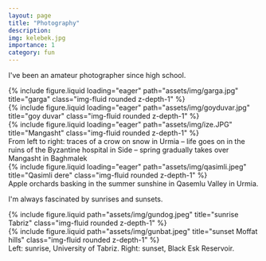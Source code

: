 ```yaml
---
layout: page
title: "Photography"
description: 
img: kelebek.jpg
importance: 1
category: fun
---
```


I've been an amateur photographer since high school.

<div class="row">
    <div class="col-sm mt-3 mt-md-0">
        {% include figure.liquid loading="eager" path="assets/img/garga.jpg" title="garga" class="img-fluid rounded z-depth-1" %}
    </div>
    <div class="col-sm mt-3 mt-md-0">
        {% include figure.liquid loading="eager" path="assets/img/goyduvar.jpg" title="goy duvar" class="img-fluid rounded z-depth-1" %}
    </div>
    <div class="col-sm mt-3 mt-md-0">
        {% include figure.liquid loading="eager" path="assets/img/ize.JPG" title="Mangasht" class="img-fluid rounded z-depth-1" %}
    </div>
</div>
<div class="caption">
    From left to right: traces of a crow on snow in Urmia – life goes on in the ruins of the Byzantine hospital in Side – spring gradually takes over Mangasht in Baghmalek
</div>
<div class="row">
    <div class="col-sm mt-3 mt-md-0">
        {% include figure.liquid loading="eager" path="assets/img/qasimli.jpeg" title="Qasimli dere" class="img-fluid rounded z-depth-1" %}
    </div>
</div>
<div class="caption">
    Apple orchards basking in the summer sunshine in Qasemlu Valley in Urmia.
</div>

I'm always fascinated by sunrises and sunsets.

<div class="row justify-content-sm-center">
    <div class="col-sm-8 mt-3 mt-md-0">
        {% include figure.liquid path="assets/img/gundog.jpeg" title="sunrise Tabriz" class="img-fluid rounded z-depth-1" %}
    </div>
    <div class="col-sm-4 mt-3 mt-md-0">
        {% include figure.liquid path="assets/img/gunbat.jpeg" title="sunset Moffat hills" class="img-fluid rounded z-depth-1" %}
    </div>
</div>
<div class="caption">
    Left: sunrise, University of Tabriz. Right: sunset, Black Esk Reservoir.
</div>


